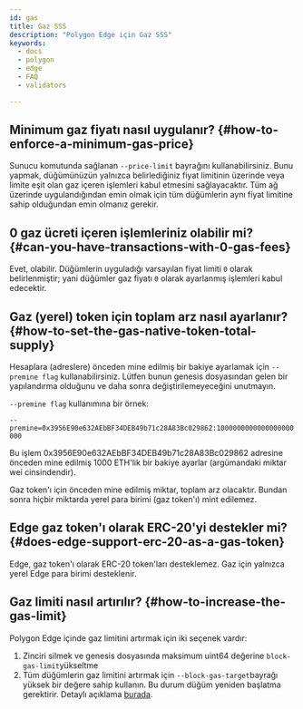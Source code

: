 ```yaml
---
id: gas
title: Gaz SSS
description: "Polygon Edge için Gaz SSS"
keywords:
  - docs
  - polygon
  - edge
  - FAQ
  - validators

---
```


## Minimum gaz fiyatı nasıl uygulanır? {#how-to-enforce-a-minimum-gas-price}
Sunucu komutunda sağlanan `--price-limit` bayrağını kullanabilirsiniz. Bunu yapmak, düğümünüzün yalnızca belirlediğiniz fiyat limitinin üzerinde veya limite eşit olan gaz içeren işlemleri kabul etmesini sağlayacaktır. Tüm ağ üzerinde uygulandığından emin olmak için tüm düğümlerin aynı fiyat limitine sahip olduğundan emin olmanız gerekir.


## 0 gaz ücreti içeren işlemleriniz olabilir mi? {#can-you-have-transactions-with-0-gas-fees}
Evet, olabilir. Düğümlerin uyguladığı varsayılan fiyat limiti `0` olarak belirlenmiştir; yani düğümler gaz fiyatı `0` olarak ayarlanmış işlemleri kabul edecektir.

## Gaz (yerel) token için toplam arz nasıl ayarlanır? {#how-to-set-the-gas-native-token-total-supply}

Hesaplara (adreslere) önceden mine edilmiş bir bakiye ayarlamak için `--premine flag` kullanabilirsiniz. Lütfen bunun genesis dosyasından gelen bir yapılandırma olduğunu ve daha sonra değiştirilemeyeceğini unutmayın.

`--premine flag` kullanımına bir örnek:

`--premine=0x3956E90e632AEbBF34DEB49b71c28A83Bc029862:1000000000000000000000`

Bu işlem 0x3956E90e632AEbBF34DEB49b71c28A83Bc029862 adresine önceden mine edilmiş 1000 ETH'lik bir bakiye ayarlar (argümandaki miktar wei cinsindendir).

Gaz token'ı için önceden mine edilmiş miktar, toplam arz olacaktır. Bundan sonra hiçbir miktarda yerel para birimi (gaz token'ı) mint edilemez.

## Edge gaz token'ı olarak ERC-20'yi destekler mi? {#does-edge-support-erc-20-as-a-gas-token}

Edge, gaz token'ı olarak ERC-20 token'ları desteklemez. Gaz için yalnızca yerel Edge para birimi desteklenir.

## Gaz limiti nasıl artırılır? {#how-to-increase-the-gas-limit}

Polygon Edge içinde gaz limitini artırmak için iki seçenek vardır:
1. Zinciri silmek ve genesis dosyasında maksimum uint64 değerine `block-gas-limit`yükseltme
2. Tüm düğümlerin gaz limitini artırmak için `--block-gas-target`bayrağı yüksek bir değere sahip kullanın. Bu durum düğüm yeniden başlatma gerektirir. Detaylı açıklama [burada](/docs/edge/architecture/modules/txpool/#block-gas-target).